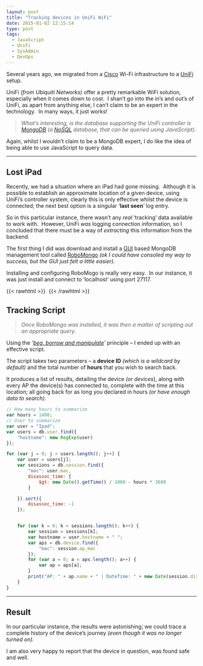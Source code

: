 ```yaml
---
layout: post
title: "Tracking devices in UniFi WiFi"
date: 2015-01-02 12:15:14
type: post
tags:
  - JavaScript
  - UniFi
  - SysAdmin
  - DevOps
---
```


Several years ago, we migrated from a [Cisco](http://www.cisco.com/cisco/web/UK/index.html#x6CjTZEDlwuM6WO1.97) Wi-Fi infrastructure to a [UniFi](http://www.ubnt.com/enterprise/) setup.

UniFi _(from Ubiquiti Networks)_ offer a pretty remarkable WiFi solution, especially when it comes down to cost.  I shan’t go into the in’s and out’s of UniFi, as apart from anything else, I can’t claim to be an expert in the technology.  In many ways, it just works!

> _What’s interesting, is the database supporting the UniFi controller is_ [_MongoDB_](http://www.mongodb.org/) _(a [NoSQL](http://en.wikipedia.org/wiki/NoSQL) database, that can be queried using JavaScript)._

Again, whilst I wouldn’t claim to be a MongoDB expert, I do like the idea of being able to use JavaScript to query data.

---

## Lost iPad

Recently, we had a situation where an iPad had gone missing.  Although it is possible to establish an approximate location of a given device, using UniFi’s controller system, clearly this is only effective whilst the device is connected; the next best option is a singular ‘**last seen**’ log entry.

So in this particular instance, there wasn’t any _real_ ‘tracking’ data available to work with.  However, UniFi _was_ logging connection information, so I concluded that there must be a way of _extracting_ this information from the backend.

The first thing I did was download and install a [GUI](http://en.wikipedia.org/wiki/Graphical_user_interface) based MongoDB management tool called [RoboMongo](http://robomongo.org/) *(ok I could have consoled my way to success, but the GUI just felt a little easier).*

Installing and configuring RoboMogo is really very easy.  In our instance, it was just install and connect to ‘localhost’ using port 27117.

{{< rawhtml >}}
<img
src="data:image/gif;base64,R0lGODlhAQABAIAAAP///wAAACH5BAEAAAAALAAAAAABAAEAAAICRAEAOw=="
data-src="/img/postimg/24606e84-8a7e-4e66-96f3-fc7345f4de47-min.jpg"/>
{{< /rawhtml >}}

## Tracking Script

> _Once RoboMongo was installed, it was then a matter of scripting out an appropriate query._

Using the _‘[beg, borrow and manipulate](https://normansolutions.co.uk/post/plotting-earthquakes-on-a-firefly-vle-page)’_ principle – I ended up with an effective script.

The script takes two parameters – a **device ID** _(which is a wildcard by default)_ and the total number of **hours** that you wish to search back.

It produces a list of results, detailing the device _(or devices_), along with every AP the device(s) has connected to, complete with the time at this location; all going back for as long you declared in hours _(or have enough data to search)._

```JavaScript
// How many hours to summarize
var hours = 1400;
// User to summarize
var user = "Ipad";
var users = db.user.find({
    "hostname": new RegExp(user)
});

for (var j = 0; j < users.length(); j++) {
    var user = users[j];
    var sessions = db.session.find({
        "mac": user.mac,
        disassoc_time: {
            $gt: new Date().getTime() / 1000 - hours * 3600
        }

    }).sort({
        disassoc_time: -1
    });


    for (var k = 0; k < sessions.length(); k++) {
        var session = sessions[k];
        var hostname = user.hostname + " ";
        var aps = db.device.find({
            "mac": session.ap_mac
        });
        for (var a = 0; a < aps.length(); a++) {
            var ap = aps[a];
        }
        print("AP: " + ap.name + " | DateTime: " + new Date(session.disassoc_time * 1000) + " | " + "Username: " + hostname.substr(0, 29));
    }
}

```

---

## Result

In our particular instance, the results were astonishing; we could trace a complete history of the device’s journey _(even though it was no longer turned on)._

I am also very happy to report that the device in question, was found safe and well.
